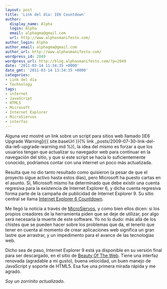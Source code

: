 ```yaml
---
layout: post
title: 'Link del día: IE6 Countdown'
author:
  display_name: Alpha
  login: Alpha
  email: alphagma@gmail.com
  url: http://www.alphasmanifesto.com/
author_login: Alpha
author_email: alphagma@gmail.com
author_url: http://www.alphasmanifesto.com/
wordpress_id: 2849
wordpress_url: http://blog.alphasmanifesto.com/?p=2849
date: '2011-03-14 11:34:35 +0000'
date_gmt: '2011-03-14 13:34:35 +0000'
categories:
- Link del día
- Technology
tags:
- internet
- JavaScript
- HTML5
- Microsoft
- Internet Explorer
- MicroSiervos
- interfaz
---
```


Alguna vez mostré un link sobre un script para sitios web llamado [IE6 Upgrade Warning]({{ site.baseUrl }}{% link _posts/2009-07-30-link-del-dia-ie6-upgrade-warning.md %}), la idea del mismo es forzar a que los usuarios tengan que actualizar su navegador web para continuar en la navegación del sitio, y que si este script se hacía lo suficientemente conocido, podríamos contar con una internet un poco más actualizada.

Resulta que no dio tanto resultado como quisieron (a pesar de que el proyecto sigue activo hasta estos días), pero Microsoft ha puesto cartas en el asunto. Sí, Microsoft mismo ha determinado que debe existir una cuenta regresiva para la existencia de Internet Explorer 6, y dicha cuenta regresiva forma parte de la campaña de publicidad de Internet Explorer 9. Su sitio central se llama [Internet Explorer 6 Countdown](http://www.ie6countdown.com/).

Me llegó la noticia a través de [MicroSiervos](http://www.microsiervos.com/archivo/ordenadores/internet-explorer-6-debe-morir.html), y como bien ellos dicen: si los propios creadores de la herramienta piden que se deje de utilizar, por algo será necesaria la muerte de este software. Yo no lo dudo: más allá de los chistes que se pueden hacer sobre los problemas que da, el tenerlo que tener en cuenta al momento de crear aplicaciones web significa un gran lastre que arrastrar, y un impedimento para el avance de las tecnologías web.

Dicho sea de paso, Internet Explorer 9 está ya disponible en su versión final para ser descargado, en el sitio de [Beauty Of The Web](http://www.beautyoftheweb.com/). Tiene una interfaz renovada (agradable a mi gusto), buena velocidad, un buen manejo de JavaScript y soporte de HTML5. Esa fue una primera mirada rápida y me agradó.

_Soy un zorrinito actualizado._
